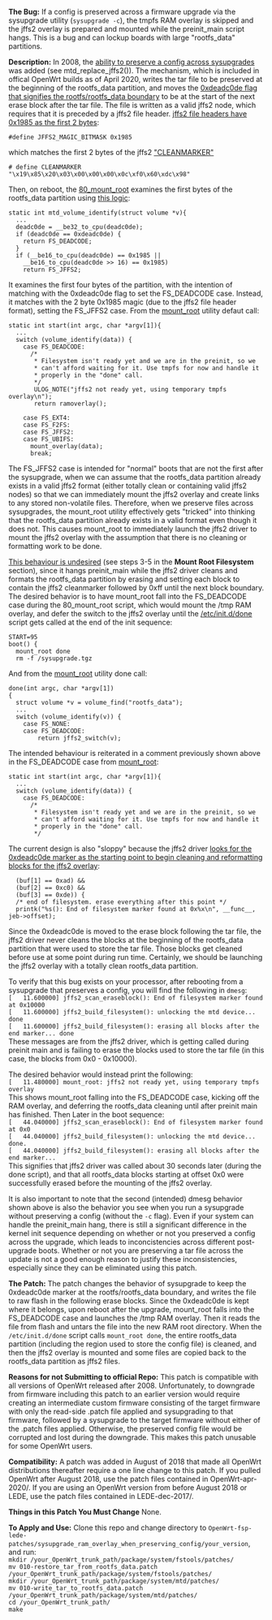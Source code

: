**The Bug:** If a config is preserved across a firmware upgrade via the sysupgrade utility (`sysupgrade -c`), the tmpfs RAM overlay is skipped and the jffs2 overlay is prepared and mounted while the preinit_main script hangs. This is a bug and can lockup boards with large "rootfs_data" partitions. 

**Description:** In 2008, the [ability to preserve a config across sysupgrades](https://github.com/bmork/OpenWrt/blob/master/package/system/mtd/src/jffs2.c) was added (see mtd_replace_jffs2()). The mechanism, which is included in offical OpenWrt builds as of April 2020, writes the tar file to be preserved at the beginning of the rootfs_data partition, and moves the [0xdeadc0de flag that signifies the rootfs/rootfs_data boundary](https://openwrt.org/docs/techref/filesystems) to be at the start of the next erase block after the tar file. The file is written as a valid jffs2 node, which requires that it is preceded by a jffs2 file header. [jffs2 file headers have 0x1985 as the first 2 bytes](https://github.com/torvalds/linux/blob/master/include/uapi/linux/jffs2.h):

`#define JFFS2_MAGIC_BITMASK 0x1985`

which matches the first 2 bytes of the jffs2 ["CLEANMARKER"](https://github.com/m-labs/openwrt-milkymist/blob/master/package/mtd/src/jffs2.c) 

`# define CLEANMARKER "\x19\x85\x20\x03\x00\x00\x00\x0c\xf0\x60\xdc\x98"`

Then, on reboot, the [80_mount_root](https://github.com/openwrt/openwrt/blob/master/package/base-files/files/lib/preinit/80_mount_root) examines the first bytes of the rootfs_data partition using [this logic](https://lxr.openwrt.org/source/fstools/libfstools/mtd.c):
```
static int mtd_volume_identify(struct volume *v){
  ...
  deadc0de = __be32_to_cpu(deadc0de);
  if (deadc0de == 0xdeadc0de) {
    return FS_DEADCODE;
  } 
  if (__be16_to_cpu(deadc0de) == 0x1985 ||
    __be16_to_cpu(deadc0de >> 16) == 0x1985)
    return FS_JFFS2;
```

It examines the first four bytes of the partition, with the intention of matching with the 0xdeadc0de flag to set the FS_DEADCODE case. Instead, it matches with the 2 byte 0x1985 magic (due to the jffs2 file header format), setting the FS_JFFS2 case. From the [mount_root](https://git.openwrt.org/?p=project/fstools.git;a=blob;f=mount_root.c) utility defaut call:
```
static int start(int argc, char *argv[1]){
  ...
  switch (volume_identify(data)) {
    case FS_DEADCODE:
      /*
       * Filesystem isn't ready yet and we are in the preinit, so we
       * can't afford waiting for it. Use tmpfs for now and handle it
       * properly in the "done" call.
       */
       ULOG_NOTE("jffs2 not ready yet, using temporary tmpfs overlay\n");
       return ramoverlay();         
                 
    case FS_EXT4:
    case FS_F2FS:
    case FS_JFFS2:
    case FS_UBIFS:
      mount_overlay(data);
      break;
```

The FS_JFFS2 case is intended for "normal" boots that are not the first after the sysupgrade, when we can assume that the rootfs_data partition already exists in a valid jffs2 format (either totally clean or containing valid jffs2 nodes) so that we can immediately mount the jffs2 overlay and create links to any stored non-volatile files. Therefore, when we preserve files across sysupgrades, the mount_root utility effectively gets "tricked" into thinking that the rootfs_data partition already exists in a valid format even though it does not. This causes mount_root to immediately launch the jffs2 driver to mount the jffs2 overlay with the assumption that there is no cleaning or formatting work to be done.

[This behaviour is undesired](https://openwrt.org/docs/techref/preinit_mount) (see steps 3-5 in the **Mount Root Filesystem** section), since it hangs preinit_main while the jffs2 driver cleans and formats the rootfs_data partition by erasing and setting each block to contain the jffs2 cleanmarker followed by 0xff until the next block boundary.
The desired behavior is to have mount_root fall into the FS_DEADCODE case during the 80_mount_root script, which would mount the /tmp RAM overlay, and defer the switch to the jffs2 overlay until the [/etc/init.d/done](https://github.com/openwrt/openwrt/blob/master/package/base-files/files/etc/init.d/done) script gets called at the end of the init sequence:

```
START=95
boot() {
  mount_root done
  rm -f /sysupgrade.tgz
```
And from the [mount_root](https://git.openwrt.org/?p=project/fstools.git;a=blob;f=mount_root.c) utility done call:

```
done(int argc, char *argv[1])
{
  struct volume *v = volume_find("rootfs_data");
  ...
  switch (volume_identify(v)) {
    case FS_NONE:
    case FS_DEADCODE:
    	return jffs2_switch(v);
```

The intended behaviour is reiterated in a comment previously shown above in the FS_DEADCODE case from [mount_root](https://git.openwrt.org/?p=project/fstools.git;a=blob;f=mount_root.c):
```
static int start(int argc, char *argv[1]){
  ...
  switch (volume_identify(data)) {
    case FS_DEADCODE:
      /*
       * Filesystem isn't ready yet and we are in the preinit, so we
       * can't afford waiting for it. Use tmpfs for now and handle it
       * properly in the "done" call.
       */
```

The current design is also "sloppy" because the jffs2 driver [looks for the 0xdeadc0de marker as the starting point to begin cleaning and reformatting blocks for the jffs2 overlay](https://github.com/openwrt-mirror/openwrt/blob/master/target/linux/generic/patches-3.18/532-jffs2_eofdetect.patch):

```if ((buf[0] == 0xde) &&
  (buf[1] == 0xad) &&
  (buf[2] == 0xc0) &&
  (buf[3] == 0xde)) {
  /* end of filesystem. erase everything after this point */
  printk("%s(): End of filesystem marker found at 0x%x\n", __func__, jeb->offset);
```

Since the 0xdeadc0de is moved to the erase block following the tar file, the jffs2 driver never cleans the blocks at the beginning of the rootfs_data partition that were used to store the tar file. Those blocks get cleaned before use at some point during run time. Certainly, we should be launching the jffs2 overlay with a totally clean rootfs_data partition.

To verify that this bug exists on your processor, after rebooting from a sysupgrade that preserves a config, you will find the following in `dmesg`:<br/>
`[   11.600000] jffs2_scan_eraseblock(): End of filesystem marker found at 0x10000`<br/>
`[   11.600000] jffs2_build_filesystem(): unlocking the mtd device... done`<br/>
`[   11.600000] jffs2_build_filesystem(): erasing all blocks after the end marker... done`<br/>
These messages are from the jffs2 driver, which is getting called during preinit main and is failing to erase the blocks used to store the tar file (in this case, the blocks from 0x0 - 0x10000).

The desired behavior would instead print the following: <br/>
`[   11.480000] mount_root: jffs2 not ready yet, using temporary tmpfs overlay`<br/>
This shows mount_root falling into the FS_DEADCODE case, kicking off the RAM overlay, and deferring the rootfs_data cleaning until after preinit main has finished. Then Later in the boot sequence:<br/>
`[   44.040000] jffs2_scan_eraseblock(): End of filesystem marker found at 0x0`<br/>
`[   44.040000] jffs2_build_filesystem(): unlocking the mtd device... done.`<br/>
`[   44.040000] jffs2_build_filesystem(): erasing all blocks after the end marker...`<br/>
This signifies that jffs2 driver was called about 30 seconds later (during the done script), and that all rootfs_data blocks starting at offset 0x0 were successfully erased before the mounting of the jffs2 overlay.

It is also important to note that the second (intended) dmesg behavior shown above is also the behavior you see when you run a sysupgrade without preserving a config (without the `-c` flag). Even if your system can handle the preinit_main hang, there is still a significant difference in the kernel init sequence depending on whether or not you preserved a config across the upgrade, which leads to inconcistencies across different post-upgrade boots. Whether or not you are preserving a tar file across the update is not a good enough reason to justify these inconsistencies, especially since they can be eliminated using this patch.

**The Patch:** The patch changes the behavior of sysupgrade to keep the 0xdeadc0de marker at the rootfs/rootfs_data boundary, and writes the file to raw flash in the following erase blocks. Since the 0xdeadc0de is kept where it belongs, upon reboot after the upgrade, mount_root falls into the FS_DEADCODE case and launches the /tmp RAM overlay. Then it reads the file from flash and untars the file into the new RAM root directory. When the `/etc/init.d/done` script calls `mount_root done`, the entire rootfs_data partition (including the region used to store the config file) is cleaned, and then the jffs2 overlay is mounted and some files are copied back to the rootfs_data partition as jffs2 files.

**Reasons for not Submitting to official Repo:** This patch is compatible with all versions of OpenWrt released after 2008. Unfortunately, to downgrade from firmware including this patch to an earlier version would require creating an intermediate custom firmware consisting of the target firmware with only the read-side .patch file applied and sysupgrading to that firmware, followed by a sysupgrade to the target firmware without either of the .patch files applied. Otherwise, the preserved config file would be corrupted and lost during the downgrade. This makes this patch unusable for some OpenWrt users.

**Compatibility:** A patch was added in August of 2018 that made all OpenWrt distributions thereafter require a one line change to this patch. If you pulled OpenWrt after August 2018, use the patch files contained in OpenWrt-apr-2020/. If you are using an OpenWrt version from before August 2018 or LEDE, use the patch files contained in LEDE-dec-2017/.

**Things in this Patch You Must Change** None.

**To Apply and Use:** Clone this repo and change directory to `OpenWrt-fsp-lede-patches/sysupgrade_ram_overlay_when_preserving_config/your_version`, and run:<br/>
`mkdir /your_OpenWrt_trunk_path/package/system/fstools/patches/`<br/>
`mv 010-restore_tar_from_rootfs_data.patch /your_OpenWrt_trunk_path/package/system/fstools/patches/`<br/>
`mkdir /your_OpenWrt_trunk_path/package/system/mtd/patches/`<br/>
`mv 010-write_tar_to_rootfs_data.patch /your_OpenWrt_trunk_path/package/system/mtd/patches/`<br/>
`cd /your_OpenWrt_trunk_path/`<br/>
`make`<br/>
